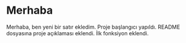 # Merhaba
Merhaba, ben yeni bir satır ekledim.
Proje başlangıcı yapıldı.
README dosyasına proje açıklaması eklendi.
İlk fonksiyon eklendi.
